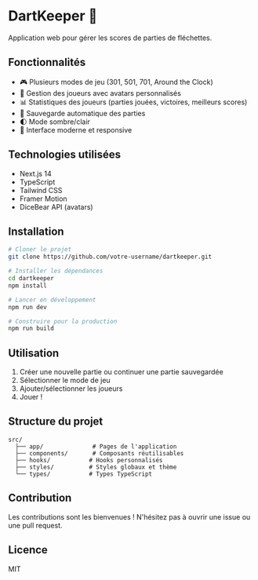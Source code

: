 # DartKeeper 🎯

Application web pour gérer les scores de parties de fléchettes.

## Fonctionnalités

- 🎮 Plusieurs modes de jeu (301, 501, 701, Around the Clock)
- 👥 Gestion des joueurs avec avatars personnalisés
- 📊 Statistiques des joueurs (parties jouées, victoires, meilleurs scores)
- 💾 Sauvegarde automatique des parties
- 🌓 Mode sombre/clair
- 🎨 Interface moderne et responsive

## Technologies utilisées

- Next.js 14
- TypeScript
- Tailwind CSS
- Framer Motion
- DiceBear API (avatars)

## Installation

```bash
# Cloner le projet
git clone https://github.com/votre-username/dartkeeper.git

# Installer les dépendances
cd dartkeeper
npm install

# Lancer en développement
npm run dev

# Construire pour la production
npm run build
```

## Utilisation

1. Créer une nouvelle partie ou continuer une partie sauvegardée
2. Sélectionner le mode de jeu
3. Ajouter/sélectionner les joueurs
4. Jouer !

## Structure du projet

```
src/
  ├── app/              # Pages de l'application
  ├── components/       # Composants réutilisables
  ├── hooks/           # Hooks personnalisés
  ├── styles/          # Styles globaux et thème
  └── types/           # Types TypeScript
```

## Contribution

Les contributions sont les bienvenues ! N'hésitez pas à ouvrir une issue ou une pull request.

## Licence

MIT
